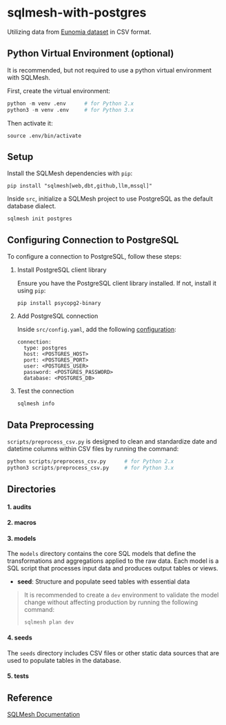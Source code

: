 # sqlmesh-with-postgres
Utilizing data from [Eunomia dataset](https://github.com/OHDSI/EunomiaDatasets.git) in CSV format.

## Python Virtual Environment (optional)
It is recommended, but not required to use a python virtual environment with SQLMesh.

First, create the virtual environment:

```python
python -m venv .env      # for Python 2.x
python3 -m venv .env     # for Python 3.x
```

Then activate it:
```
source .env/bin/activate
```

## Setup
Install the SQLMesh dependencies with ```pip```:
```
pip install "sqlmesh[web,dbt,github,llm,mssql]"
```

Inside ```src```, initialize a SQLMesh project to use PostgreSQL as the default database dialect.
```
sqlmesh init postgres
```

## Configuring Connection to PostgreSQL
To configure a connection to PostgreSQL, follow these steps:

1. Install PostgreSQL client library
   
    Ensure you have the PostgreSQL client library installed. If not, install it using ```pip```:
    ```
    pip install psycopg2-binary
    ```

2. Add PostgreSQL connection

    Inside ```src/config.yaml```, add the following [configuration](https://sqlmesh.readthedocs.io/en/stable/integrations/engines/postgres/):
    ```
    connection:
      type: postgres
      host: <POSTGRES_HOST>
      port: <POSTGRES_PORT>
      user: <POSTGRES_USER>
      password: <POSTGRES_PASSWORD>
      database: <POSTGRES_DB>
    ```
3. Test the connection

   ```
   sqlmesh info
   ```

## Data Preprocessing
```scripts/preprocess_csv.py``` is designed to clean and standardize date and datetime columns within CSV files by running the command:
```python
python scripts/preprocess_csv.py      # for Python 2.x
python3 scripts/preprocess_csv.py     # for Python 3.x
```
   
## Directories

#### 1. audits

#### 2. macros

#### 3. models
The ```models``` directory contains the core SQL models that define the transformations and aggregations applied to the raw data. Each model is a SQL script that processes input data and produces output tables or views.
   - **seed**: Structure and populate seed tables with essential data

   > It is recommended to create a ```dev``` environment to validate the model change without affecting production by running the following command:
   > ```
   > sqlmesh plan dev
   > ```
     
#### 4. seeds
The ```seeds``` directory includes CSV files or other static data sources that are used to populate tables in the database.

#### 5. tests

## Reference
[SQLMesh Documentation](https://sqlmesh.readthedocs.io/en/stable/)
